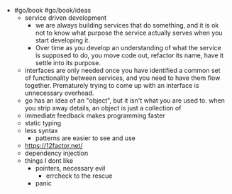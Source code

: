 - #go/book #go/book/ideas
	- service driven development
		- we are always building services that do something, and it is ok not to know what purpose the service actually serves when you start developing it.
		- Over time as you develop an understanding of what the service is supposed to do, you move code out, refactor its name, have it settle into its purpose.
	- interfaces are only needed once you have identified a common set of functionality between services, and you need to have them flow together. Prematurely trying to come up with an interface is unnecessary overhead.
	- go has an idea of an "object", but it isn't what you are used to. when you strip away details, an object is just a collection of
	- immediate feedback makes programming faster
	- static typing
	- less syntax
		- patterns are easier to see and use
	- https://12factor.net/
	- dependency injection
	- things I dont like
		- pointers, necessary evil
			- errcheck to the rescue
		- panic